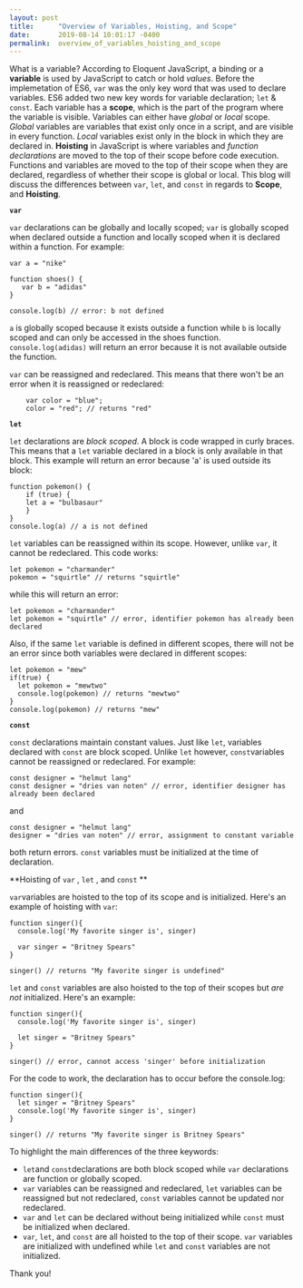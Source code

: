 ```yaml
---
layout: post
title:      "Overview of Variables, Hoisting, and Scope"
date:       2019-08-14 10:01:17 -0400
permalink:  overview_of_variables_hoisting_and_scope
---
```



What is a variable? According to Eloquent JavaScript, a binding or a **variable** is used by JavaScript to catch or hold *values*. Before the implemetation of ES6, `var` was the only key word that was used to declare variables. ES6 added two new key words for variable declaration; `let` & `const`. Each variable has a **scope**, which is the part of the program where the variable is visible. Variables can either have *global* or *local* scope. *Global* variables are variables that exist only once in a script, and are visible in every function. *Local* variables exist only in the block in which they are declared in. **Hoisting** in JavaScript is where variables and *function declarations* are moved to the top of their scope before code execution. Functions and variables are moved to the top of their scope when they are declared, regardless of whether their scope is global or local. This blog will discuss the differences between `var`, `let`, and  `const` in regards to **Scope**, and **Hoisting**.



**`var`**

`var` declarations can be globally and locally scoped; `var` is globally scoped when declared outside a function and locally scoped when it is declared within a function. For example:
```
var a = "nike"

function shoes() {
   var b = "adidas"
}

console.log(b) // error: b not defined
```
`a` is globally scoped because it exists outside a function while `b` is locally scoped and can only be accessed in the shoes function. `console.log(adidas)` will return an error because it is not available outside the function.

`var` can be reassigned and redeclared.  This means that there won't be an error when it is reassigned or redeclared:
```
    var color = "blue";
    color = "red"; // returns "red"
```



**`let`**

`let` declarations are *block scoped*. A block is code wrapped in curly braces. This means that a `let` variable declared in a block is only available in that block. This example will return an error because 'a' is used outside its block:

```
function pokemon() {
	if (true) {
	let a = "bulbasaur" 
	}
}
console.log(a) // a is not defined
```

`let` variables can be reassigned within its scope. However, unlike `var`, it cannot be redeclared.
This code works:
```
let pokemon = "charmander"
pokemon = "squirtle" // returns "squirtle"
```

while this will return an error:
```
let pokemon = "charmander"
let pokemon = "squirtle" // error, identifier pokemon has already been declared
```

Also, if the same `let` variable is defined in different scopes, there will not be an error since both variables were declared in different scopes:
```
let pokemon = "mew"
if(true) {
  let pokemon = "mewtwo"
  console.log(pokemon) // returns "mewtwo"
}
console.log(pokemon) // returns "mew"
```



**`const`**

`const` declarations maintain constant values. Just like `let`, variables declared with `const` are block scoped. Unlike `let` however, `const`variables cannot be reassigned or redeclared. For example:
```
const designer = "helmut lang"
const designer = "dries van noten" // error, identifier designer has already been declared
```
and
```
const designer = "helmut lang"
designer = "dries van noten" // error, assignment to constant variable
```
both return errors. `const` variables must be initialized at the time of declaration.



**Hoisting of `var` , `let` , and `const` **

`var`variables are hoisted to the top of its scope and is initialized. Here's an example of hoisting with `var`:

```
function singer(){
  console.log('My favorite singer is', singer)

  var singer = "Britney Spears"
}

singer() // returns "My favorite singer is undefined"
```


`let` and `const` variables are also hoisted to the top of their scopes but *are not* initialized. Here's an example:

```
function singer(){
  console.log('My favorite singer is', singer)

  let singer = "Britney Spears"
}

singer() // error, cannot access 'singer' before initialization
```

For the code to work, the declaration has to occur before the console.log:
```
function singer(){
  let singer = "Britney Spears"
  console.log('My favorite singer is', singer)
}

singer() // returns "My favorite singer is Britney Spears"
```

To highlight the main differences of the three keywords:
* `let`and `const`declarations are both block scoped while `var` declarations are function or globally scoped.
* `var` variables can be reassigned and redeclared, `let` variables can be reassigned but not redeclared, `const` variables cannot be updated nor redeclared.
* `var` and `let` can be declared without being initialized while `const` must be initialized when declared.
* `var`, `let`, and `const` are all hoisted to the top of their scope. `var` variables are initialized with undefined while `let` and `const` variables are not initialized.

Thank you!
